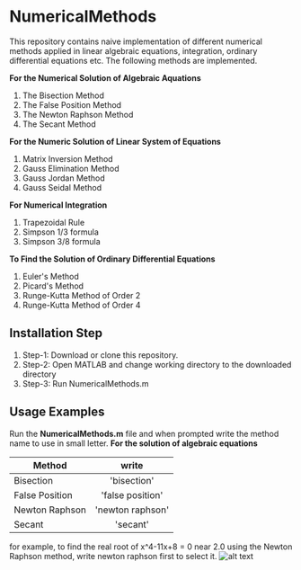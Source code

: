 # NumericalMethods
This repository contains naive implementation of different numerical methods applied in linear algebraic equations, integration, ordinary differential equations etc. The following methods are implemented.

**For the Numerical Solution of Algebraic Aquations**
1. The Bisection Method
2. The False Position Method
3. The Newton Raphson Method
4. The Secant Method

**For the Numeric Solution of Linear System of Equations**
1. Matrix Inversion Method
2. Gauss Elimination Method
3. Gauss Jordan Method
4. Gauss Seidal Method

**For Numerical Integration**
1. Trapezoidal Rule
2. Simpson 1/3 formula
3. Simpson 3/8 formula

**To Find the Solution of Ordinary Differential Equations**
1. Euler's Method
2. Picard's Method
3. Runge-Kutta Method of Order 2
4. Runge-Kutta Method of Order 4

## Installation Step
1. Step-1: Download or clone this repository.
2. Step-2: Open MATLAB and change working directory to the downloaded directory
3. Step-3: Run NumericalMethods.m

## Usage Examples
Run the **NumericalMethods.m** file and when prompted write the method name to use in small letter.
**For the solution of algebraic equations**


| Method        | write           |
| ------------- |:-------------:  |
| Bisection     | 'bisection'     |
| False Position| 'false position'|
| Newton Raphson| 'newton raphson'|
| Secant        | 'secant'        |
for example, to find the real root of x^4-11x+8 = 0 near 2.0  using the Newton Raphson method, write newton raphson first to select it.
![alt text](https://github.com/GCSarker/NumericalMethods/markdown-here/raw/master/src/common/images/icon48.png "Logo Title Text 1")
